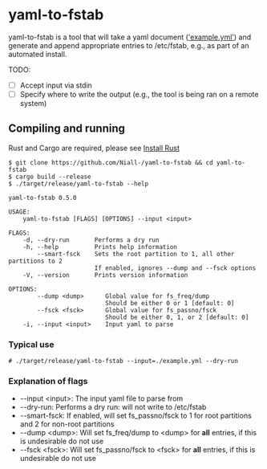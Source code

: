 # yaml-to-fstab
yaml-to-fstab is a tool that will take a yaml document
(['example.yml'](example.yml)) and
generate and append appropriate entries to /etc/fstab, e.g., as part of an
automated install.

TODO:
- [ ] Accept input via stdin
- [ ] Specify where to write the output (e.g., the tool is being ran on a
  remote system)

## Compiling and running
Rust and Cargo are required, please see [Install
Rust](https://www.rust-lang.org/tools/install)

```
$ git clone https://github.com/Niall-/yaml-to-fstab && cd yaml-to-fstab
$ cargo build --release
$ ./target/release/yaml-to-fstab --help
```

```
yaml-to-fstab 0.5.0

USAGE:
    yaml-to-fstab [FLAGS] [OPTIONS] --input <input>

FLAGS:
    -d, --dry-run       Performs a dry run
    -h, --help          Prints help information
        --smart-fsck    Sets the root partition to 1, all other partitions to 2
                        If enabled, ignores --dump and --fsck options
    -V, --version       Prints version information

OPTIONS:
        --dump <dump>      Global value for fs_freq/dump
                           Should be either 0 or 1 [default: 0]
        --fsck <fsck>      Global value for fs_passno/fsck
                           Should be either 0, 1, or 2 [default: 0]
    -i, --input <input>    Input yaml to parse
```

### Typical use
`# ./target/release/yaml-to-fstab --input=./example.yml --dry-run`


### Explanation of flags
- --input \<input\>:  The input yaml file to parse from
- --dry-run:        Performs a dry run: will not write to /etc/fstab
- --smart-fsck:     If enabled, will set fs_passno/fsck to 1 for root partitions
  and 2 for non-root partitions
- --dump \<dump\>:    Will set fs_freq/dump to \<dump\> for **all** entries, if this
  is undesirable do not use
- --fsck \<fsck\>:    Will set fs_passno/fsck to \<fsck\> for **all** entries,
  if this is undesirable do not use
